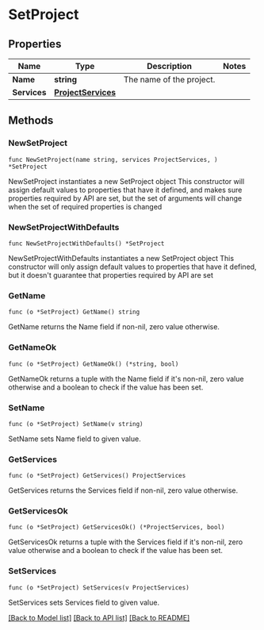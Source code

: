 # SetProject

## Properties

Name | Type | Description | Notes
------------ | ------------- | ------------- | -------------
**Name** | **string** | The name of the project. | 
**Services** | [**ProjectServices**](ProjectServices.md) |  | 

## Methods

### NewSetProject

`func NewSetProject(name string, services ProjectServices, ) *SetProject`

NewSetProject instantiates a new SetProject object
This constructor will assign default values to properties that have it defined,
and makes sure properties required by API are set, but the set of arguments
will change when the set of required properties is changed

### NewSetProjectWithDefaults

`func NewSetProjectWithDefaults() *SetProject`

NewSetProjectWithDefaults instantiates a new SetProject object
This constructor will only assign default values to properties that have it defined,
but it doesn't guarantee that properties required by API are set

### GetName

`func (o *SetProject) GetName() string`

GetName returns the Name field if non-nil, zero value otherwise.

### GetNameOk

`func (o *SetProject) GetNameOk() (*string, bool)`

GetNameOk returns a tuple with the Name field if it's non-nil, zero value otherwise
and a boolean to check if the value has been set.

### SetName

`func (o *SetProject) SetName(v string)`

SetName sets Name field to given value.


### GetServices

`func (o *SetProject) GetServices() ProjectServices`

GetServices returns the Services field if non-nil, zero value otherwise.

### GetServicesOk

`func (o *SetProject) GetServicesOk() (*ProjectServices, bool)`

GetServicesOk returns a tuple with the Services field if it's non-nil, zero value otherwise
and a boolean to check if the value has been set.

### SetServices

`func (o *SetProject) SetServices(v ProjectServices)`

SetServices sets Services field to given value.



[[Back to Model list]](../README.md#documentation-for-models) [[Back to API list]](../README.md#documentation-for-api-endpoints) [[Back to README]](../README.md)


